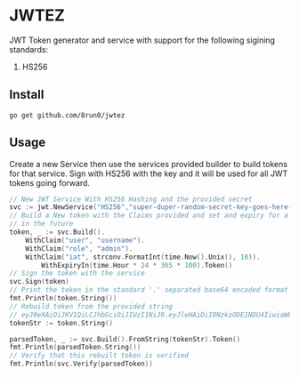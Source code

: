 # JWTEZ

JWT Token generator and service with support for the following sigining standards:

1. HS256

## Install

`go get github.com/8run0/jwtez`

## Usage

Create a new Service then use the services provided builder to build tokens for that service.  Sign with HS256 with the key and it will be used for all JWT tokens going forward.

```go
// New JWT Service With HS256 Hashing and the provided secret
svc := jwt.NewService("HS256","super-duper-random-secret-key-goes-here-min-of-256-bytes")
// Build a New token with the Claims provided and set and expiry for a duration
// in the future
token, _ := svc.Build().
	WithClaim("user", "username").
	WithClaim("role", "admin").
	WithClaim("iat", strconv.FormatInt(time.Now().Unix(), 10)).
        WithExpiryIn(time.Hour * 24 * 365 * 100).Token()
// Sign the token with the service
svc.Sign(token)
// Print the token in the standard '.' separated base64 encoded format
fmt.Println(token.String())
// Rebuild token from the provided string
// eyJ0eXAiOiJKV1QiLCJhbGciOiJIUzI1NiJ9.eyJleHAiOiI0NzkzODE1NDU4IiwiaWF0IjoiMTY0MDIxNTQ1OCIsInJvbGUiOiJhZG1pbiIsInVzZXIiOiJzdHV4bmV0In0.tq51cLI46J6e8CL9dk1Gl8hH4vMkXCdfzWzBiqbM6Co
tokenStr := token.String()

parsedToken, _ := svc.Build().FromString(tokenStr).Token()
fmt.Println(parsedToken.String())
// Verify that this rebuilt token is verified
fmt.Println(svc.Verify(parsedToken))
```



